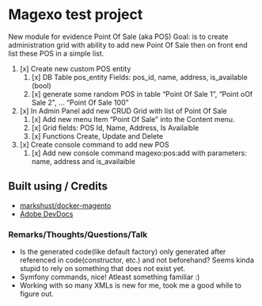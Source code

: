 # Magexo test project

New module for evidence Point Of Sale (aka POS)
Goal: is to create administration grid with ability to add new Point Of Sale then on front end list these POS in a simple list.

1. [x] Create new custom POS entity
    1. [x] DB Table pos_entity Fields: pos_id, name, address, is_available (bool)
    2. [x] generate some random POS in table “Point Of Sale 1”, “Point oOf Sale 2", ... “Point Of Sale 100”
2. [x] In Admin Panel add new CRUD Grid with list of Point Of Sale
    1. [x] Add new menu Item “Point Of Sale” into the Content menu.
    2. [x] Grid fields: POS Id, Name, Address, Is Availaible
    3. [x] Functions Create, Update and Delete
3. [x] Create console command to add new POS
    1. [x] Add new console command magexo:pos:add with parameters: name, address and is_availaible

## Built using / Credits

- [markshust/docker-magento](https://github.com/markshust/docker-magento)
- [Adobe DevDocs](https://devdocs.magento.com/)


### Remarks/Thoughts/Questions/Talk

- Is the generated code(like default factory) only generated after referenced in code(constructor, etc.) and not beforehand? Seems kinda stupid to rely on something that does not exist yet.
- Symfony commands, nice! Atleast something familiar :)
- Working with so many XMLs is new for me, took me a good while to figure out.